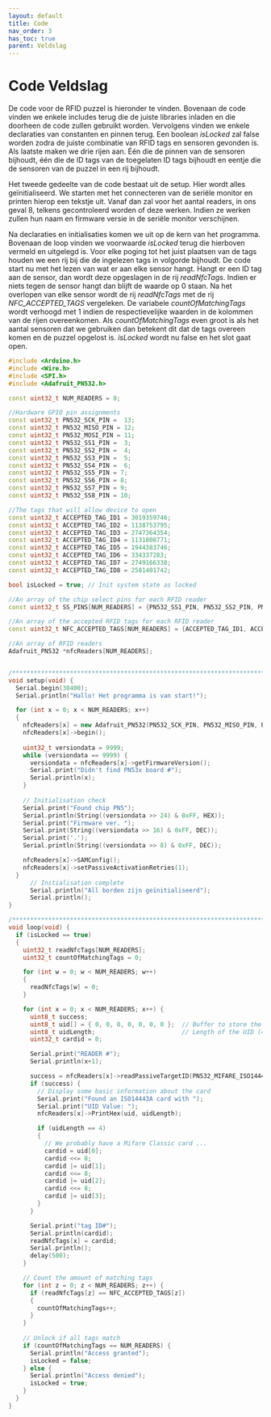 ```yaml
---
layout: default
title: Code 
nav_order: 3
has_toc: true
parent: Veldslag
---
```



# Code Veldslag

De code voor de RFID puzzel is hieronder te vinden. Bovenaan de code vinden we enkele includes terug die de juiste libraries inladen en die doorheen de code zullen gebruikt worden. Vervolgens vinden we enkele declaraties van constanten en pinnen terug. Een boolean *isLocked* zal false worden zodra de juiste combinatie van RFID tags en sensoren gevonden is. Als laatste maken we drie rijen aan. Één die de pinnen van de sensoren bijhoudt, één die de ID tags van de toegelaten ID tags bijhoudt en eentje die de sensoren van de puzzel in een rij bijhoudt.

Het tweede gedeelte van de code bestaat uit de setup. Hier wordt alles geïnitialiseerd. We starten met het connecteren van de seriële monitor en printen hierop een tekstje uit. Vanaf dan zal voor het aantal readers, in ons geval 8, telkens gecontroleerd worden of deze werken. Indien ze werken zullen hun naam en firmware versie in de seriële monitor verschijnen. 

Na declaraties en initialisaties komen we uit op de kern van het programma. Bovenaan de loop vinden we voorwaarde *isLocked* terug die hierboven vermeld en uitgelegd is. Voor elke poging tot het juist plaatsen van de tags houden we een rij bij die de ingelezen tags in volgorde bijhoudt. De code start nu met het lezen van wat er aan elke sensor hangt. Hangt er een ID tag aan de sensor, dan wordt deze opgeslagen in de rij *readNfcTags*. Indien er niets tegen de sensor hangt dan blijft de waarde op 0 staan. Na het overlopen van elke sensor wordt de rij *readNfcTags* met de rij *NFC_ACCEPTED_TAGS* vergeleken. De variabele *countOfMatchingTags* wordt verhoogd met 1 indien de respectievelijke waarden in de kolommen van de rijen overeenkomen. Als *countOfMatchingTags* even groot is als het aantal sensoren dat we gebruiken dan betekent dit dat de tags overeen komen en de puzzel opgelost is. *isLocked* wordt nu false en het slot gaat open.


```cpp
#include <Arduino.h>
#include <Wire.h>
#include <SPI.h>
#include <Adafruit_PN532.h>

const uint32_t NUM_READERS = 8;

//Hardware GPIO pin assignments
const uint32_t PN532_SCK_PIN =  13;
const uint32_t PN532_MISO_PIN = 12;
const uint32_t PN532_MOSI_PIN = 11;
const uint32_t PN532_SS1_PIN =  3;
const uint32_t PN532_SS2_PIN =  4;
const uint32_t PN532_SS3_PIN =  5;
const uint32_t PN532_SS4_PIN =  6;
const uint32_t PN532_SS5_PIN = 7;
const uint32_t PN532_SS6_PIN = 8;
const uint32_t PN532_SS7_PIN = 9;
const uint32_t PN532_SS8_PIN = 10;

//The tags that will allow device to open
const uint32_t ACCEPTED_TAG_ID1 = 3019359746;
const uint32_t ACCEPTED_TAG_ID2 = 1138753795;
const uint32_t ACCEPTED_TAG_ID3 = 2747364354;
const uint32_t ACCEPTED_TAG_ID4 = 1131808771;
const uint32_t ACCEPTED_TAG_ID5 = 1944383746;
const uint32_t ACCEPTED_TAG_ID6 = 334337283;
const uint32_t ACCEPTED_TAG_ID7 = 2749166338;
const uint32_t ACCEPTED_TAG_ID8 = 2581401742;

bool isLocked = true; // Init system state as locked

//An array of the chip select pins for each RFID reader
const uint32_t SS_PINS[NUM_READERS] = {PN532_SS1_PIN, PN532_SS2_PIN, PN532_SS3_PIN, PN532_SS4_PIN, PN532_SS5_PIN, PN532_SS6_PIN, PN532_SS7_PIN, PN532_SS8_PIN};  //

//An array of the accepted RFID tags for each RFID reader
const uint32_t NFC_ACCEPTED_TAGS[NUM_READERS] = {ACCEPTED_TAG_ID1, ACCEPTED_TAG_ID2, ACCEPTED_TAG_ID3, ACCEPTED_TAG_ID4, ACCEPTED_TAG_ID5, ACCEPTED_TAG_ID6, ACCEPTED_TAG_ID7, ACCEPTED_TAG_ID8};   //

//An array of RFID readers
Adafruit_PN532 *nfcReaders[NUM_READERS];


/**************************************************************************/
void setup(void) {
  Serial.begin(38400);
  Serial.println("Hallo! Het programma is van start!");

  for (int x = 0; x < NUM_READERS; x++)
  {
    nfcReaders[x] = new Adafruit_PN532(PN532_SCK_PIN, PN532_MISO_PIN, PN532_MOSI_PIN, SS_PINS[x]);
    nfcReaders[x]->begin();
    
    uint32_t versiondata = 9999;
    while (versiondata == 9999) {
      versiondata = nfcReaders[x]->getFirmwareVersion();
      Serial.print("Didn't find PN53x board #");
      Serial.println(x);
    }
    
    // Initialisation check
    Serial.print("Found chip PN5");
    Serial.println(String((versiondata >> 24) & 0xFF, HEX));
    Serial.print("Firmware ver. ");
    Serial.print(String((versiondata >> 16) & 0xFF, DEC));
    Serial.print('.');
    Serial.println(String((versiondata >> 8) & 0xFF, DEC));

    nfcReaders[x]->SAMConfig();
    nfcReaders[x]->setPassiveActivationRetries(1);
  }
      // Initialisation complete
      Serial.println("All borden zijn geïnitialiseerd");
      Serial.println();
}

/**************************************************************************/
void loop(void) {
  if (isLocked == true)
  {
    uint32_t readNfcTags[NUM_READERS];
    uint32_t countOfMatchingTags = 0;

    for (int w = 0; w < NUM_READERS; w++)
    {
      readNfcTags[w] = 0;
    }

    for (int x = 0; x < NUM_READERS; x++) {
      uint8_t success;
      uint8_t uid[] = { 0, 0, 0, 0, 0, 0, 0 };  // Buffer to store the returned UID
      uint8_t uidLength;                        // Length of the UID (4 or 7 bytes depending on ISO14443A card type)
      uint32_t cardid = 0;

      Serial.print("READER #");
      Serial.println(x+1);

      success = nfcReaders[x]->readPassiveTargetID(PN532_MIFARE_ISO14443A, uid, &uidLength);
      if (success) {
        // Display some basic information about the card
        Serial.print("Found an ISO14443A card with ");
        Serial.print("UID Value: ");
        nfcReaders[x]->PrintHex(uid, uidLength);

        if (uidLength == 4)
        {
          // We probably have a Mifare Classic card ...
          cardid = uid[0];
          cardid <<= 8;
          cardid |= uid[1];
          cardid <<= 8;
          cardid |= uid[2];
          cardid <<= 8;
          cardid |= uid[3];
        }
      }

      Serial.print("tag ID#");
      Serial.println(cardid);
      readNfcTags[x] = cardid;
      Serial.println();
      delay(500);
    }

    // Count the amount of matching tags
    for (int z = 0; z < NUM_READERS; z++) {
      if (readNfcTags[z] == NFC_ACCEPTED_TAGS[z])
      {
        countOfMatchingTags++;
      }
    }
    
    // Unlock if all tags match
    if (countOfMatchingTags == NUM_READERS) {
      Serial.println("Access granted");
      isLocked = false;
    } else {
      Serial.println("Access denied");
      isLocked = true;
    }
  }
}
```